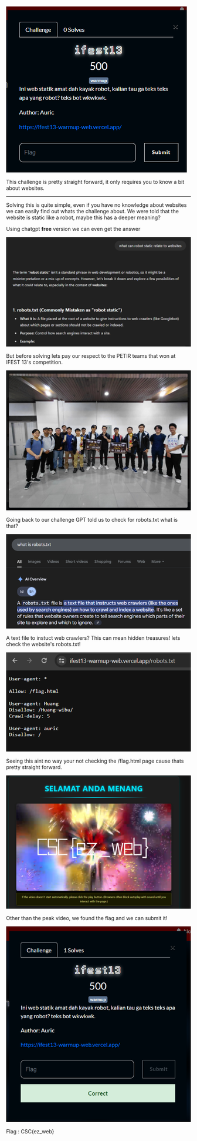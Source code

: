 ![Sanity Check](ifest13.png)

This challenge is pretty straight forward, it only requires you to know a bit about websites.

---

Solving this is quite simple, even if you have no knowledge about websites we can easily find out whats the challenge about.
We were told that the website is static like a robot, maybe this has a deeper meaning?

Using chatgpt **free** version we can even get the answer

![alt text](image.png)

But before solving lets pay our respect to the PETIR teams that won at IFEST 13's competition.

![alt text](image-1.png)

Going back to our challenge GPT told us to check for robots.txt what is that?

![alt text](image-2.png)

A text file to instuct web crawlers? This can mean hidden treasures!
lets check the website's robots.txt!

![alt text](image-3.png)

Seeing this aint no way your not checking the /flag.html page cause thats pretty straight forward.

![alt text](image-4.png)

Other than the peak video, we found the flag and we can submit it!

![alt text](image-5.png)

Flag : CSC{ez_web}